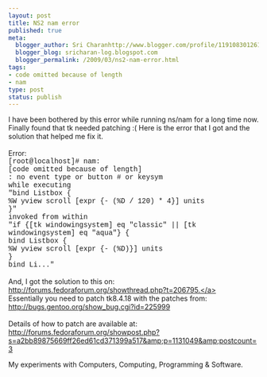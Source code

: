 ```yaml
--- 
layout: post
title: NS2 nam error
published: true
meta: 
  blogger_author: Sri Charanhttp://www.blogger.com/profile/11910830126191595892noreply@blogger.com
  blogger_blog: sricharan-log.blogspot.com
  blogger_permalink: /2009/03/ns2-nam-error.html
tags: 
- code omitted because of length
- nam
type: post
status: publish
---
```

I have been bothered by this error while running ns/nam for a long time now. Finally found that tk needed patching :( Here is the error that I got and the solution that helped me fix it.<br /><br />Error:<br /><span style="font-family:courier new;">[root@localhost]# nam: </span><br /><span style="font-family:courier new;">[code omitted because of length]</span><br /><span style="font-family:courier new;">: no event type or button # or keysym</span><br /><span style="font-family:courier new;">while executing</span><span style="font-family:courier new;"><br />"bind Listbox <mousewheel> {</mousewheel></span><span style="font-family:courier new;"><br />%W yview scroll [expr {- (%D / 120) * 4}] units</span><span style="font-family:courier new;"><br />}"</span><span style="font-family:courier new;"><br />invoked from within</span><span style="font-family:courier new;"><br />"if {[tk windowingsystem] eq "classic" || [tk windowingsystem] eq "aqua"} {<br /></span><span style="font-family:courier new;">bind Listbox <mousewheel> {</mousewheel></span><span style="font-family:courier new;"><br />%W yview scroll [expr {- (%D)}] units</span><span style="font-family:courier new;"><br />}</span><span style="font-family:courier new;"><br />bind Li..."</span><br /><br />And, I got the solution to this on:<a href="http://forums.fedoraforum.org/showthread.php?t=206795"> http://forums.fedoraforum.org/showthread.php?t=206795.</a><br />Essentially you need to patch tk8.4.18 with the patches from: <a href="http://bugs.gentoo.org/show_bug.cgi?id=225999">http://bugs.gentoo.org/show_bug.cgi?id=225999</a><br /><br />Details of how to patch are available at: <a href="http://forums.fedoraforum.org/showpost.php?s=a2bb89875669ff26ed61cd371399a517&amp;p=1131049&amp;postcount=3">http://forums.fedoraforum.org/showpost.php?s=a2bb89875669ff26ed61cd371399a517&amp;p=1131049&amp;postcount=3</a><div class="blogger-post-footer">My experiments with Computers, Computing, Programming & Software.</div>
